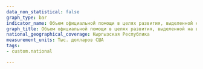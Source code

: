 ```yaml
---
data_non_statistical: false
graph_type: bar
indicator_name: Объем официальной помощи в целях развития, выделенной на водоснабжение и санитарию в рамках координируемой государственной программы расходов
graph_title: Объем официальной помощи в целях развития, выделенной на водоснабжение и санитарию в рамках координируемой государственной программы расходов
national_geographical_coverage: Кыргызская Республика
measurement_units: Тыс. долларов США
tags:
- custom.national

---
```

